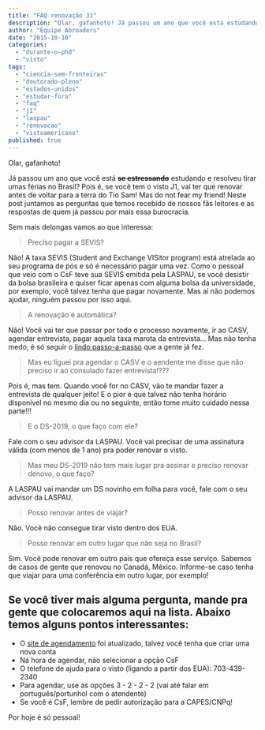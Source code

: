 ```yaml
---
title: "FAQ renovação J1"
description: "Olar, gafanhoto! Já passou um ano que você está estudando e resolveu tirar umas férias no Brasil? Pois é, se você tem o visto J1, vai ter que renovar antes de voltar para a terra do Tio Sam! Mas do not fear my friend! Neste post juntamos as perguntas que temos recebido de nossos fãs leitores e as respostas de quem já passou por mais essa burocracia."
author: "Equipe Abroaders"
date: "2015-10-10"
categories: 
  - "durante-o-phd"
  - "visto"
tags: 
  - "ciencia-sem-fronteiras"
  - "doutorado-pleno"
  - "estados-unidos"
  - "estudar-fora"
  - "faq"
  - "j1"
  - "laspau"
  - "renovacao"
  - "vistoamericano"
published: true
---
```


Olar, gafanhoto!

Já passou um ano que você está ~~**se estressando**~~ estudando e resolveu tirar umas férias no Brasil? Pois é, se você tem o visto J1, vai ter que renovar antes de voltar para a terra do Tio Sam! Mas do not fear my friend! Neste post juntamos as perguntas que temos recebido de nossos fãs leitores e as respostas de quem já passou por mais essa burocracia.

Sem mais delongas vamos ao que interessa:

> Preciso pagar a SEVIS?

Não! A taxa SEVIS (Student and Exchange VISitor program) está atrelada ao seu programa de pós e só é necessário pagar uma vez. Como o pessoal que veio com o CsF teve sua SEVIS emitida pela LASPAU, se você desistir da bolsa brasileira e quiser ficar apenas com alguma bolsa da universidade, por exemplo, você talvez tenha que pagar novamente. Mas aí não podemos ajudar, ninguém passou por isso aqui.

> A renovação é automática?

Não! Você vai ter que passar por todo o processo novamente, ir ao CASV, agendar entrevista, pagar aquela taxa marota da entrevista... Mas não tenha medo, é só seguir o [lindo passo-a-passo](/posts/visto-j1-para-os-eua/) que a gente já fez.

> Mas eu liguei pra agendar o CASV e o aendente me disse que não preciso ir ao consulado fazer entrevista!???

Pois é, mas tem. Quando você for no CASV, vão te mandar fazer a entrevista de qualquer jeito! E o pior é que talvez não tenha horário disponível no mesmo dia ou no seguinte, então tome muito cuidado nessa parte!!!

> E o DS-2019, o que faço com ele?

Fale com o seu advisor da LASPAU. Você vai precisar de uma assinatura válida (com menos de 1 ano) pra poder renovar o visto.

> Mas meu DS-2019 não tem mais lugar pra assinar e preciso renovar denovo, o que faço?

A LASPAU vai mandar um DS novinho em folha para você, fale com o seu advisor da LASPAU.

> Posso renovar antes de viajar?

Não. Você não consegue tirar visto dentro dos EUA.

> Posso renovar em outro lugar que não seja no Brasil?

Sim. Você pode renovar em outro país que ofereça esse serviço. Sabemos de casos de gente que renovou no Canadá, México. Informe-se caso tenha que viajar para uma conferência em outro lugar, por exemplo!

## Se você tiver mais alguma pergunta, mande pra gente que colocaremos aqui na lista. Abaixo temos alguns pontos interessantes:

- O [site de agendamento](https://ais.usvisa-info.com) foi atualizado, talvez você tenha que criar uma nova conta
- Ná hora de agendar, não selecionar a opção CsF
- O telefone de ajuda para o visto (ligando a partir dos EUA): 703-439-2340
- Para agendar, use as opções 3 - 2 - 2 - 2 (vai até falar em português/portunhol com o atendente)
- Se você é CsF, lembre de pedir autorização para a CAPES/CNPq!

Por hoje é só pessoal!
